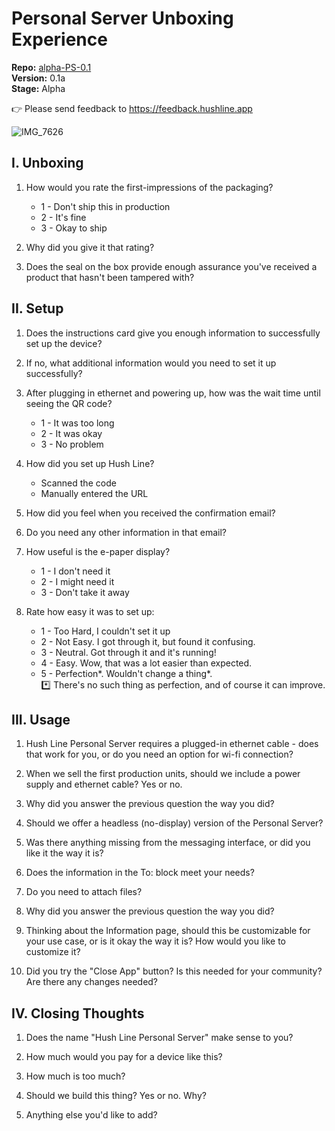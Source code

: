 # Personal Server Unboxing Experience

**Repo:** [alpha-PS-0.1](https://github.com/scidsg/hushline/tree/alpha-PS-0.1)<br>
**Version:** 0.1a<br>
**Stage:** Alpha

👉 Please send feedback to https://feedback.hushline.app

![IMG_7626](https://github.com/scidsg/project-info/assets/28545431/d9a7d629-f56f-4bd0-a74e-893c3f1a04c3)

## I. Unboxing

1. How would you rate the first-impressions of the packaging?
    - 1 - Don't ship this in production
    - 2 - It's fine
    - 3 - Okay to ship

2. Why did you give it that rating?

3. Does the seal on the box provide enough assurance you've received a product that hasn't been tampered with?

## II. Setup

1. Does the instructions card give you enough information to successfully set up the device?

2. If no, what additional information would you need to set it up successfully?

3. After plugging in ethernet and powering up, how was the wait time until seeing the QR code?
   - 1 - It was too long
   - 2 - It was okay
   - 3 - No problem

4. How did you set up Hush Line?
   - Scanned the code
   - Manually entered the URL

5. How did you feel when you received the confirmation email?

6. Do you need any other information in that email?

7. How useful is the e-paper display?
    - 1 - I don't need it
    - 2 - I might need it
    - 3 - Don't take it away

9. Rate how easy it was to set up:
    - 1 - Too Hard, I couldn't set it up
    - 2 - Not Easy. I got through it, but found it confusing.
    - 3 - Neutral. Got through it and it's running!
    - 4 - Easy. Wow, that was a lot easier than expected.
    - 5 - Perfection*. Wouldn't change a thing*.<br>
          *️⃣ There's no such thing as perfection, and of course it can improve.

## III. Usage

1. Hush Line Personal Server requires a plugged-in ethernet cable - does that work for you, or do you need an option for wi-fi connection?

2. When we sell the first production units, should we include a power supply and ethernet cable? Yes or no.

3. Why did you answer the previous question the way you did?

4. Should we offer a headless (no-display) version of the Personal Server?

5. Was there anything missing from the messaging interface, or did you like it the way it is? 

6. Does the information in the To: block meet your needs? 

7. Do you need to attach files?

8. Why did you answer the previous question the way you did?

9. Thinking about the Information page, should this be customizable for your use case, or is it okay the way it is? How would you like to customize it?

10. Did you try the "Close App" button? Is this needed for your community? Are there any changes needed?

## IV. Closing Thoughts

1. Does the name "Hush Line Personal Server" make sense to you?

2. How much would you pay for a device like this? 

3. How much is too much?

4. Should we build this thing? Yes or no. Why?
    
5. Anything else you'd like to add?
